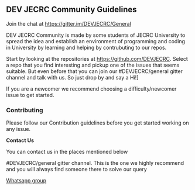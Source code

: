 ## DEV JECRC Community Guidelines

Join the chat at https://gitter.im/DEVJECRC/General

DEV JECRC Community is made by some students of JECRC University to spread the idea and establish an environment of programming and coding in University by learning and helping by contrubuting to our repos.

Start by looking at the repositories at https://github.com/DEVJECRC. Select a repo that you find interesting and pickup one of the issues that seems suitable. But even before that you can join our #DEVJECRC/general gitter channel and talk with us. So just drop by and say a Hi!]

If you are a newcomer we recommend choosing a difficulty/newcomer issue to get started.

### Contributing

Please follow our Contribution guidelines before you get started working on any issue.

**Contact Us**

You can contact us in the places mentioned below

#DEVJECRC/general gitter channel. This is the one we highly recommend and you will always find someone there to solve our query

[Whatsapp group](https://chat.whatsapp.com/K4E6m8ybe1dKvKbVPlDK7Y)
